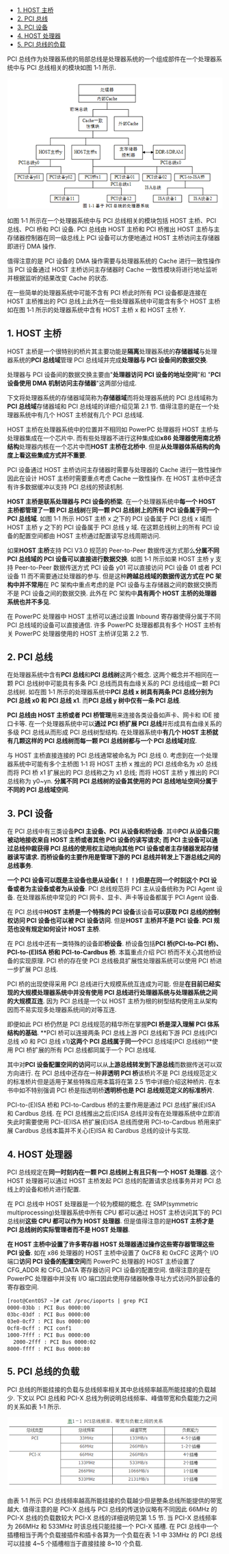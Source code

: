
<!-- @import "[TOC]" {cmd="toc" depthFrom=1 depthTo=6 orderedList=false} -->

<!-- code_chunk_output -->

- [1. HOST 主桥](#1-host-主桥)
- [2. PCI 总线](#2-pci-总线)
- [3. PCI 设备](#3-pci-设备)
- [4. HOST 处理器](#4-host-处理器)
- [5. PCI 总线的负载](#5-pci-总线的负载)

<!-- /code_chunk_output -->

PCI 总线作为处理器系统的局部总线是处理器系统的一个组成部件在一个处理器系统中与 PCI 总线相关的模块如图 1‑1 所示.

![config](images/1.png)

如图 1‑1 所示在一个处理器系统中与 PCI 总线相关的模块包括 HOST 主桥、PCI 总线、PCI 桥和 PCI 设备. PCI 总线由 HOST 主桥和 PCI 桥推出 HOST 主桥与主存储器控制器在同一级总线上 PCI 设备可以方便地通过 HOST 主桥访问主存储器即进行 DMA 操作.

值得注意的是 PCI 设备的 DMA 操作需要与处理器系统的 Cache 进行一致性操作当 PCI 设备通过 HOST 主桥访问主存储器时 Cache 一致性模块将进行地址监听并根据监听的结果改变 Cache 的状态.

在一些简单的处理器系统中可能不含有 PCI 桥此时所有 PCI 设备都是连接在 HOST 主桥推出的 PCI 总线上此外在一些处理器系统中可能含有多个 HOST 主桥如在图 1‑1 所示的处理器系统中含有 HOST 主桥 x 和 HOST 主桥 Y.

## 1. HOST 主桥

HOST 主桥是一个很特别的桥片其主要功能是**隔离**处理器系统的**存储器域**与处理器系统的**PCI 总线域**管理 PCI 总线域并完成**处理器与 PCI 设备间的数据交换**.

处理器与 PCI 设备间的数据交换主要由"**处理器访问 PCI 设备的地址空间**"和 "**PCI 设备使用 DMA 机制访问主存储器**"这两部分组成.

下文将处理器系统的存储器域简称为**存储器域**而将处理器系统的 PCI 总线域称为**PCI 总线域**存储器域和 PCI 总线域的详细介绍见第 2.1 节. 值得注意的是在一个处理器系统中有几个 HOST 主桥就有几个 PCI 总线域.

HOST 主桥在处理器系统中的位置并不相同如 PowerPC 处理器将 HOST 主桥与处理器集成在一个芯片中. 而有些处理器不进行这种集成如**x86 处理器使用南北桥结构**处理器内核在一个芯片中而**HOST 主桥在北桥中**. 但是**从处理器体系结构的角度上看这些集成方式并不重要**.

PCI 设备通过 HOST 主桥访问主存储器时需要与处理器的 Cache 进行一致性操作因此在设计 HOST 主桥时需要重点考虑 Cache 一致性操作. 在 HOST 主桥中还含有许多数据缓冲以支持 PCI 总线的预读机制.

**HOST 主桥是联系处理器与 PCI 设备的桥梁**. 在一个处理器系统中**每一个 HOST 主桥都管理了一颗 PCI 总线树**在**同一颗 PCI 总线树上的所有 PCI 设备属于同一个 PCI 总线域**. 如图 1‑1 所示 HOST 主桥 x 之下的 PCI 设备属于 PCI 总线 x 域而 HOST 主桥 y 之下的 PCI 设备属于 PCI 总线 y 域. 在这颗总线树上的所有 PCI 设备的配置空间都由 HOST 主桥通过配置读写总线周期访问.

如果**HOST 主桥**支持 PCI V3.0 规范的 Peer-to-Peer 数据传送方式那么**分属不同 PCI 总线域的 PCI 设备可以直接进行数据交换**. 如图 1‑1 所示如果 HOST 主桥 y 支持 Peer-to-Peer 数据传送方式 PCI 设备 y01 可以直接访问 PCI 设备 01 或者 PCI 设备 11 而不需要通过处理器的参与. 但是这种**跨越总线域的数据传送方式在 PC 架构中并不常用**在 PC 架构中重点考虑的是 PCI 设备与主存储器之间的数据交换而不是 PCI 设备之间的数据交换. 此外在 PC 架构中**具有两个 HOST 主桥的处理器系统也并不多见**.

在 PowerPC 处理器中 HOST 主桥可以通过设置 Inbound 寄存器使得分属于不同 PCI 总线域的设备可以直接通信. 许多 PowerPC 处理器都具有多个 HOST 主桥有关 PowerPC 处理器使用的 HOST 主桥详见第 2.2 节.

## 2. PCI 总线

在处理器系统中含有**PCI 总线**和**PCI 总线树**这两个概念. 这两个概念并不相同在一颗 PCI 总线树中可能具有多条 PCI 总线而具有血缘关系的 PCI 总线组成一颗 PCI 总线树. 如在图 1‑1 所示的处理器系统中**PCI 总线 x 树具有两条 PCI 总线分别为 PCI 总线 x0 和 PCI 总线 x1**. 而**PCI 总线 y 树中仅有一条 PCI 总线**.

**PCI 总线由 HOST 主桥或者 PCI 桥管理**用来连接各类设备如声卡、网卡和 IDE 接口卡等. 在一个处理器系统中可以**通过 PCI 桥扩展 PCI 总线**并形成具有血缘关系的多级 PCI 总线从而形成 PCI 总线树型结构. 在处理器系统中**有几个 HOST 主桥就有几颗这样的 PCI 总线树而每一颗 PCI 总线树都与一个 PCI 总线域对应**.

与 HOST 主桥直接连接的 PCI 总线通常被命名为 PCI 总线 0. 考虑到在一个处理器系统中可能有多个主桥图 1‑1 将 HOST 主桥 x 推出的 PCI 总线命名为 x0 总线而将 PCI 桥 x1 扩展出的 PCI 总线称之为 x1 总线; 而将 HOST 主桥 y 推出的 PCI 总线称为 y0~yn. **分属不同 PCI 总线树的设备其使用的 PCI 总线地址空间分属于不同的 PCI 总线域空间**.

## 3. PCI 设备

在 PCI 总线中有三类设备**PCI 主设备、PCI 从设备和桥设备**. 其中**PCI 从设备只能被动地接收来自 HOST 主桥或者其他 PCI 设备的读写请求; 而 PCI 主设备可以通过总线仲裁获得 PCI 总线的使用权主动地向其他 PCI 设备或者主存储器发起存储器读写请求. 而桥设备的主要作用是管理下游的 PCI 总线并转发上下游总线之间的总线事务**.

**一个 PCI 设备可以既是主设备也是从设备(！！！)但是在同一个时刻这个 PCI 设备或者为主设备或者为从设备**. PCI 总线规范将 PCI 主从设备统称为 PCI Agent 设备. 在处理器系统中常见的 PCI 网卡、显卡、声卡等设备都属于 PCI Agent 设备.

在 PCI 总线中**HOST 主桥是一个特殊的 PCI 设备**该设备**可以获取 PCI 总线的控制权访问 PCI 设备也可以被 PCI 设备访问**. 但是**HOST 主桥并不是 PCI 设备. PCI 规范也没有规定如何设计 HOST 主桥**.

在 PCI 总线中还有一类特殊的设备即**桥设备**. 桥设备包括**PCI 桥(PCI-to-PCI 桥)、PCI-to-(E)ISA 桥和 PCI-to-Cardbus 桥**. 本篇重点介绍 PCI 桥而不关心其他桥设备的实现原理. PCI 桥的存在使 PCI 总线极具扩展性处理器系统可以使用 PCI 桥进一步扩展 PCI 总线.

PCI 桥的出现使得采用 PCI 总线进行大规模系统互连成为可能. 但是**在目前已经实现的大规模处理器系统中并没有使用 PCI 总线进行处理器系统与处理器系统之间的大规模互连**. 因为 PCI 总线是一个以 HOST 主桥为根的树型结构使用主从架构因而不易实现多处理器系统间的对等互连.

即便如此 PCI 桥仍然是 PCI 总线规范的精华所在掌握**PCI 桥是深入理解 PCI 体系结构的基础**. **PCI 桥可以连接两条 PCI 总线上游 PCI 总线和下游 PCI 总线(PCI 总线 x0 和 PCI 总线 x1)**这两个 PCI 总线属于同一个**PCI 总线域(PCI 总线树)**使用 PCI 桥扩展的所有 PCI 总线都同属于一个 PCI 总线域.

其中对**PCI 设备配置空间的访问**可以从**上游总线转发到下游总线**而数据传送可以双方向进行. 在 PCI 总线中还存在一种**非透明 PCI 桥**该桥片不是 PCI 总线规范定义的标准桥片但是适用于某些特殊应用本篇将在第 2.5 节中详细介绍这种桥片. 在本书中如不特别强调 PCI 桥是指透明桥**透明桥也是 PCI 总线规范定义的标准桥片**.

PCI-to-(E)ISA 桥和 PCI-to-Cardbus 桥的主要作用是通过 PCI 总线扩展(E)ISA 和 Cardbus 总线. 在 PCI 总线推出之后(E)ISA 总线并没有在处理器系统中立即消失此时需要使用 PCI-(E)ISA 桥扩展(E)ISA 总线而使用 PCI-to-Cardbus 桥用来扩展 Cardbus 总线本篇并不关心(E)ISA 和 Cardbus 总线的设计与实现.

## 4. HOST 处理器

PCI 总线规定在**同一时刻内在一颗 PCI 总线树上有且只有一个 HOST 处理器**. 这个 HOST 处理器可以通过 HOST 主桥发起 PCI 总线的配置请求总线事务并对 PCI 总线上的设备和桥片进行配置.

在 PCI 总线中 HOST 处理器是一个较为模糊的概念. 在 SMP(symmetric multiprocessing)处理器系统中所有 CPU 都可以通过 HOST 主桥访问其下的 PCI 总线树**这些 CPU 都可以作为 HOST 处理器**. 但是值得注意的是**HOST 主桥才是 PCI 总线树的实际管理者而不是 HOST 处理器**.

**在 HOST 主桥中设置了许多寄存器 HOST 处理器通过操作这些寄存器管理这些 PCI 设备**. 如在 x86 处理器的 HOST 主桥中设置了 0xCF8 和 0xCFC 这两个 I/O 端口**访问 PCI 设备的配置空间**而 PowerPC 处理器的 HOST 主桥设置了 CFG\_ADDR 和 CFG\_DATA 寄存器访问 PCI 设备的配置空间. 值得注意的是在 PowerPC 处理器中并没有 I/O 端口因此使用存储器映像寻址方式访问外部设备的寄存器空间.

```
[root@CentOS7 ~]# cat /proc/ioports | grep PCI
0000-03bb : PCI Bus 0000:00
03bc-03df : PCI Bus 0000:00
03e0-0cf7 : PCI Bus 0000:00
0cf8-0cff : PCI conf1
1000-7fff : PCI Bus 0000:00
  2000-2fff : PCI Bus 0000:02
8000-ffff : PCI Bus 0000:80
```

## 5. PCI 总线的负载

PCI 总线的所能挂接的负载与总线频率相关其中总线频率越高所能挂接的负载越少. 下文以 PCI 总线和 PCI-X 总线为例说明总线频率、峰值带宽和负载能力之间的关系如表 1‑1 所示.

![config](images/2.png)

由表 1‑1 所示 PCI 总线频率越高所能挂接的负载越少但是整条总线所能提供的带宽越大. 值得注意的是 PCI-X 总线与 PCI 总线的传送协议略有不同因此 66MHz 的 PCI-X 总线的负载数较大 PCI-X 总线的详细说明见第 1.5 节. 当 PCI-X 总线频率为 266MHz 和 533MHz 时该总线只能挂接一个 PCI-X 插槽. 在 PCI 总线中一个插槽相当于两个负载接插件和插卡各算为一个负载在表 1‑1 中 33MHz 的 PCI 总线可以挂接 4\~5 个插槽相当于直接挂接 8\~10 个负载.